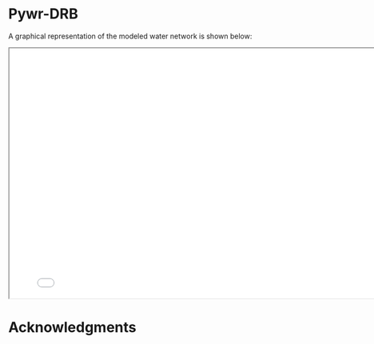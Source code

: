 # Pywr-DRB

A graphical representation of the modeled water network is shown below:


<iframe src="drb_model_map.html" height = "500" width = "800"></iframe>


# Acknowledgments
